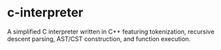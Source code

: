 # c-interpreter
A simplified C interpreter written in C++ featuring tokenization, recursive descent parsing, AST/CST construction, and function execution.
